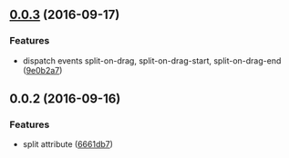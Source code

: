 <a name="0.0.3"></a>
## [0.0.3](https://github.com/eriklieben/aurelia-split.js/compare/v0.0.2...v0.0.3) (2016-09-17)


### Features

* dispatch events split-on-drag, split-on-drag-start, split-on-drag-end ([9e0b2a7](https://github.com/eriklieben/aurelia-split.js/commit/9e0b2a7))



<a name="0.0.2"></a>
## 0.0.2 (2016-09-16)


### Features

* split attribute ([6661db7](https://github.com/eriklieben/aurelia-split.js/commit/6661db7))



